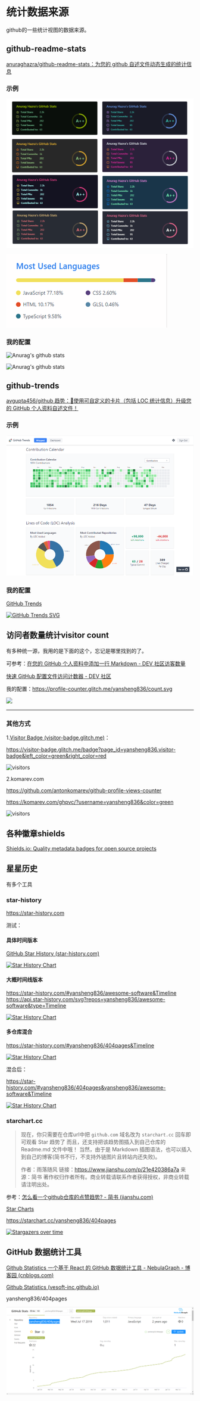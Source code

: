 # 统计数据来源

github的一些统计视图的数据来源。

## github-readme-stats

[anuraghazra/github-readme-stats：为您的 github 自述文件动态生成的统计信息](https://github.com/anuraghazra/github-readme-stats)

### 示例

![GitHub 自述文件统计主题](assets/68747470733a2f2f7265732e636c6f7564696e6172792.jpg)

![image-20220423214031099](assets/image-20220423214031099.png)

### 我的配置

![Anurag's github stats](https://github-readme-stats.vercel.app/api?username=yansheng836&show_icons=true&theme=vue-dark)

![Anurag's github stats](https://github-readme-stats.vercel.app/api/top-langs/?username=yansheng836&hide=javascript,html,css,java,python,ruby&theme=vue-dark)

## github-trends

[avgupta456/github 趋势：🚀使用可自定义的卡片（包括 LOC 统计信息）升级您的 GitHub 个人资料自述文件！](https://github.com/avgupta456/github-trends)

### 示例

![图像](assets/143486536-83e85294-2839-4cf1-9e14-685c05da918b.png)

### 我的配置

[GitHub Trends](https://www.githubtrends.io/wrapped/yansheng836)

[![GitHub Trends SVG](https://api.githubtrends.io/user/svg/yansheng836/langs)](https://githubtrends.io)

## 访问者数量统计visitor count

有多种统一源，我用的是下面的这个，忘记是哪里找到的了。

可参考：[在您的 GitHub 个人资料中添加一行 Markdown - DEV 社区访客数量](https://dev.to/ryanlanciaux/visitor-count-on-your-github-profile-with-one-line-of-markdown-593g)

[快速 GitHub 配置文件访问计数器 - DEV 社区](https://dev.to/ryanlanciaux/quick-github-profile-visit-counter-14en)

我的配置：https://profile-counter.glitch.me/yansheng836/count.svg

![](https://profile-counter.glitch.me/yansheng836/count.svg)

---

### 其他方式

1.[Visitor Badge (visitor-badge.glitch.me)](https://visitor-badge.glitch.me/#docs)： 

https://visitor-badge.glitch.me/badge?page_id=yansheng836.visitor-badge&left_color=green&right_color=red

![visitors](https://visitor-badge.glitch.me/badge?page_id=page.id&left_color=green&right_color=red)

2.komarev.com

https://github.com/antonkomarev/github-profile-views-counter

https://komarev.com/ghpvc/?username=yansheng836&color=green

![visitors](https://komarev.com/ghpvc/?username=yansheng836&color=green)

## 各种徽章shields

[Shields.io: Quality metadata badges for open source projects](https://shields.io/)

## 星星历史

有多个工具

### star-history

https://star-history.com

测试：

#### 具体时间版本

[GitHub Star History (star-history.com)](https://star-history.com/#yansheng836/awesome-software&Date)

[![Star History Chart](https://api.star-history.com/svg?repos=yansheng836/awesome-software&type=Date)](https://star-history.com/#yansheng836/awesome-software&Date)

#### 大概时间线版本

https://star-history.com/#yansheng836/awesome-software&Timeline
https://api.star-history.com/svg?repos=yansheng836/awesome-software&type=Timeline

[![Star History Chart](https://api.star-history.com/svg?repos=yansheng836/awesome-software&type=Timeline)](https://star-history.com/#yansheng836/awesome-software&Date)

#### 多仓库混合

https://star-history.com/#yansheng836/404pages&Timeline

[![Star History Chart](https://api.star-history.com/svg?repos=yansheng836/404pages&type=Timeline)](https://star-history.com/#yansheng836/404pages&Timeline)

混合后：

https://star-history.com/#yansheng836/404pages&yansheng836/awesome-software&Timeline

[![Star History Chart](https://api.star-history.com/svg?repos=yansheng836/404pages,yansheng836/awesome-software&type=Timeline)](https://star-history.com/#yansheng836/404pages&yansheng836/awesome-software&Timeline)

### starchart.cc

> 现在，你只需要在仓库url中把 `github.com` 域名改为 `starchart.cc` 回车即可观看 Star 趋势了
>  而且，还支持把该趋势图插入到自己仓库的 Readme.md 文件中哦！
>  当然，由于是 Markdown 插图语法，也可以插入到自己的博客(简书不行，不支持外链图片且转站内还失败)。
>
> 作者：雨落随风
> 链接：https://www.jianshu.com/p/21e420386a7a
> 来源：简书
> 著作权归作者所有。商业转载请联系作者获得授权，非商业转载请注明出处。

参考：[怎么看一个github仓库的点赞趋势? - 简书 (jianshu.com)](https://www.jianshu.com/p/21e420386a7a)

[Star Charts](https://starchart.cc/yansheng836/404pages)

https://starchart.cc/yansheng836/404pages

[![Stargazers over time](https://starchart.cc/yansheng836/404pages.svg)](https://starchart.cc/yansheng836/404pages)

##  GitHub 数据统计工具

[Github Statistics 一个基于 React 的 GitHub 数据统计工具 - NebulaGraph - 博客园 (cnblogs.com)](https://www.cnblogs.com/nebulagraph/p/12095338.html)

[Github Statistics (vesoft-inc.github.io)](https://vesoft-inc.github.io/github-statistics/)

yansheng836/404pages

![image-20220423225556606](assets/image-20220423225556606.png)